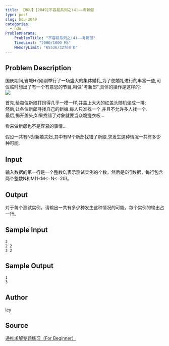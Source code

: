 ```yaml
---
title: 【HDU】[2049]不容易系列之(4)——考新郎
type: post
slug: hdu-2049
categories:
  - hdu
ProblemParams:
    ProblemTitle: "不容易系列之(4)——考新郎"
    TimeLimit: "2000/1000 MS"
    MemoryLimit: "65536/32768 K"
---
```


## Problem Description

国庆期间,省城HZ刚刚举行了一场盛大的集体婚礼,为了使婚礼进行的丰富一些,司仪临时想出了有一个有意思的节目,叫做"考新郎",具体的操作是这样的:  
![](https://r2-oj.boiltask.com/hdu-2049/33e86028b0d46c74f918d49798470480)  
  
首先,给每位新娘打扮得几乎一模一样,并盖上大大的红盖头随机坐成一排;  
然后,让各位新郎寻找自己的新娘.每人只准找一个,并且不允许多人找一个.  
最后,揭开盖头,如果找错了对象就要当众跪搓衣板...  
  
看来做新郎也不是容易的事情...  
  
假设一共有N对新婚夫妇,其中有M个新郎找错了新娘,求发生这种情况一共有多少种可能.

## Input

输入数据的第一行是一个整数C,表示测试实例的个数，然后是C行数据，每行包含两个整数N和M(1<M<=N<=20)。

## Output

对于每个测试实例，请输出一共有多少种发生这种情况的可能，每个实例的输出占一行。

## Sample Input

```
2
2 2
3 2

```

## Sample Output

```
1
3

```

## Author

lcy

## Source

[递推求解专题练习（For Beginner）](https://acm.hdu.edu.cn//search.php?field=problem&key=%B5%DD%CD%C6%C7%F3%BD%E2%D7%A8%CC%E2%C1%B7%CF%B0%A3%A8For+Beginner%A3%A9&source=1&searchmode=source)
